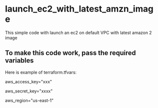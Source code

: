 # launch_ec2_with_latest_amzn_image
This simple code with launch an ec2 on default VPC with latest amazon 2 image

## To make this code work, pass the required variables

Here is example of terraform.tfvars:

aws_access_key="xxx"

aws_secret_key="xxxx"

aws_region="us-east-1"

